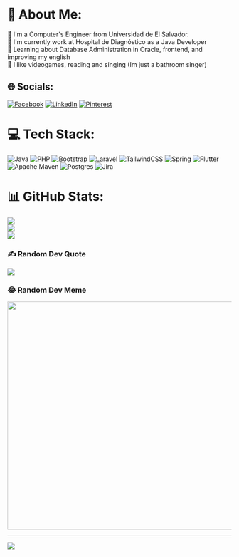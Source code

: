 # 💫 About Me:
🔭 I'm a Computer's Engineer from Universidad de El Salvador.<br>👯 I'm currently work at Hospital de Diagnóstico as a Java Developer<br>🤝 Learning about Database Administration in Oracle, frontend, and improving my english <br>🌱 I like videogames, reading and singing (Im just a bathroom singer)<br>


## 🌐 Socials:
[![Facebook](https://img.shields.io/badge/Facebook-%231877F2.svg?logo=Facebook&logoColor=white)](https://facebook.com/aryamn) [![LinkedIn](https://img.shields.io/badge/LinkedIn-%230077B5.svg?logo=linkedin&logoColor=white)](https://linkedin.com/in/mayrazavalanajarro) [![Pinterest](https://img.shields.io/badge/Pinterest-%23E60023.svg?logo=Pinterest&logoColor=white)](https://pinterest.com/aryam1077) 

# 💻 Tech Stack:
![Java](https://img.shields.io/badge/java-%23ED8B00.svg?style=for-the-badge&logo=java&logoColor=white) ![PHP](https://img.shields.io/badge/php-%23777BB4.svg?style=for-the-badge&logo=php&logoColor=white) ![Bootstrap](https://img.shields.io/badge/bootstrap-%23563D7C.svg?style=for-the-badge&logo=bootstrap&logoColor=white) ![Laravel](https://img.shields.io/badge/laravel-%23FF2D20.svg?style=for-the-badge&logo=laravel&logoColor=white) ![TailwindCSS](https://img.shields.io/badge/tailwindcss-%2338B2AC.svg?style=for-the-badge&logo=tailwind-css&logoColor=white) ![Spring](https://img.shields.io/badge/spring-%236DB33F.svg?style=for-the-badge&logo=spring&logoColor=white) ![Flutter](https://img.shields.io/badge/Flutter-%2302569B.svg?style=for-the-badge&logo=Flutter&logoColor=white) ![Apache Maven](https://img.shields.io/badge/Apache%20Maven-C71A36?style=for-the-badge&logo=Apache%20Maven&logoColor=white) ![Postgres](https://img.shields.io/badge/postgres-%23316192.svg?style=for-the-badge&logo=postgresql&logoColor=white) ![Jira](https://img.shields.io/badge/jira-%230A0FFF.svg?style=for-the-badge&logo=jira&logoColor=white)
# 📊 GitHub Stats:
![](https://github-readme-stats.vercel.app/api?username=Aryamelly&theme=prussian&hide_border=false&include_all_commits=true&count_private=true)<br/>
![](https://github-readme-streak-stats.herokuapp.com/?user=Aryamelly&theme=prussian&hide_border=false)<br/>
![](https://github-readme-stats.vercel.app/api/top-langs/?username=Aryamelly&theme=prussian&hide_border=false&include_all_commits=true&count_private=true&layout=compact)

### ✍️ Random Dev Quote
![](https://quotes-github-readme.vercel.app/api?type=horizontal&theme=tokyonight)

### 😂 Random Dev Meme
<img src="https://random-memer.herokuapp.com/" width="512px"/>

---
[![](https://visitcount.itsvg.in/api?id=Aryamelly&icon=0&color=0)](https://visitcount.itsvg.in)

<!-- Proudly created with GPRM ( https://gprm.itsvg.in ) -->
